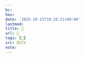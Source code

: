 ```yaml
---
bc:
hex:
date: '2025-10-13T10:28:21+08:00'
lastmod:
title: 􅦗
url: 􅦗
tags: [𩌐]
src: DCCV
note:
---
```

